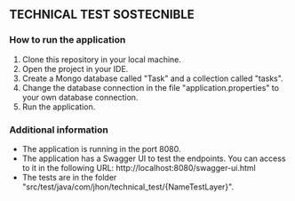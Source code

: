 ##  TECHNICAL TEST SOSTECNIBLE

### How to run the application
1. Clone this repository in your local machine.
2. Open the project in your IDE.
3. Create a Mongo database called "Task" and a collection called "tasks".
4. Change the database connection in the file "application.properties" to your own database connection.
5. Run the application.

### Additional information
- The application is running in the port 8080.
- The application has a Swagger UI to test the endpoints. You can access to it in the following URL: http://localhost:8080/swagger-ui.html
- The tests are in the folder "src/test/java/com/jhon/technical_test/{NameTestLayer}".